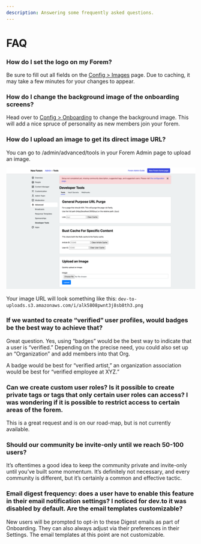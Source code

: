 ```yaml
---
description: Answering some frequently asked questions.
---
```


# FAQ

### How do I set the logo on my Forem?

Be sure to fill out all fields on the [Config &gt; Images](../admin/config/images.md) page.  Due to caching, it may take a few minutes for your changes to appear.

### How do I change the background image of the onboarding screens?

Head over to [Config &gt; Onboarding](../admin/config/onboarding.md) to change the background image.  This will add a nice spruce of personality as new members join your forem.

### How do I upload an image to get its direct image URL?

You can go to /admin/advanced/tools in your Forem Admin page to upload an image.

![](../.gitbook/assets/screencapture-localhost-3000-admin-advanced-tools-2021-05-06-12_55_40.png)

Your image URL will look something like this: `dev-to-uploads.s3.amazonaws.com/i/alk5808pwnt3j8sb8th3.png`

### If we wanted to create “verified” user profiles, would badges be the best way to achieve that?

Great question. Yes, using “badges” would be the best way to indicate that a user is “verified.” Depending on the precise need, you could also set up an “Organization” and add members into that Org.

A badge would be best for “verified artist,” an organization association would be best for “verified employee at XYZ.”

### Can we create custom user roles? Is it possible to create private tags or tags that only certain user roles can access? I was wondering if it is possible to restrict access to certain areas of the forem.

This is a great request and is on our road-map, but is not currently available.

### Should our community be invite-only until we reach 50-100 users?

It’s oftentimes a good idea to keep the community private and invite-only until you’ve built some momentum. It’s definitely not necessary, and every community is different, but it’s certainly a common and effective tactic.

### Email digest frequency: does a user have to enable this feature in their email notification settings? I noticed for dev.to it was disabled by default. Are the email templates customizable? 

New users will be prompted to opt-in to these Digest emails as part of Onboarding.  They can also always adjust via their preferences in their Settings.  The email templates at this point are not customizable.

